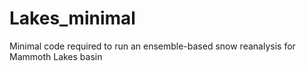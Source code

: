 # Lakes_minimal
Minimal code required to run an ensemble-based snow reanalysis for Mammoth Lakes basin
